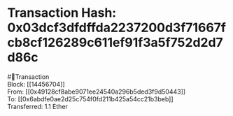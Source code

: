 
Transaction Hash: 0x03dcf3dfdffda2237200d3f71667fcb8cf126289c611ef91f3a5f752d2d7d86c
====================================================================================
  
#💸Transaction  
Block: [[14456704]]  
From: [[0x49128cf8abe9071ee24540a296b5ded3f9d50443]]  
To: [[0x6abdfe0ae2d25c754f0fd211b425a54cc21b3beb]]  
Transferred: 1.1 Ether